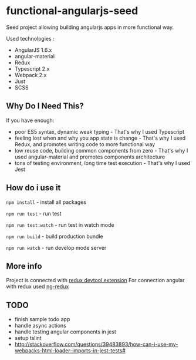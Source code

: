 # functional-angularjs-seed

Seed project allowing building angularjs apps in more functional way.

Used technologies :
 - AngularJS 1.6.x
 - angular-material
 - Redux
 - Typescript 2.x
 - Webpack 2.x
 - Just
 - SCSS
 
## Why Do I Need This?

If you have enough: 
 - poor ES5 syntax, dynamic weak typing - That's why I used Typescript
 - feeling lost when and why you app state is change - That's why I used Redux, and promotes writing code to more functional way
 - low reuse code, building common components from zero - That's why I used angular-material and promotes components architecture
 - tons of testing environment, long time test execution - That's why I used Jest 
  
## How do i use it
`npm install` - install all packages

`npm run test` - run test

`npm run test:watch` - run test in watch mode

`npm run build` - build production bundle

`npm run watch` - run develop mode server

## More info
Project is connected with [redux devtool extension](http://extension.remotedev.io/)
For connection angular with redux used [ng-redux](https://github.com/angular-redux/ng-redux)

## TODO
 - finish sample todo app
 - handle async actions
 - handle testing angular components in jest
 - setup tslint
 - http://stackoverflow.com/questions/39483893/how-can-i-use-my-webpacks-html-loader-imports-in-jest-tests#